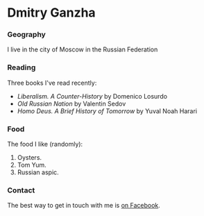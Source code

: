# Dmitry Ganzha

### Geography

I live in the city of Moscow in the Russian Federation

### Reading

Three books I've read recently:

- *Liberalism. A Counter-History* by Domenico Losurdo
- *Old Russian Nation* by Valentin Sedov
- *Homo Deus. A Brief History of Tomorrow* by Yuval Noah Harari

### Food

The food I like (randomly):

1. Oysters.
2. Tom Yum.
3. Russian aspic.

### Contact

The best way to get in touch with me is [on Facebook](https://www.facebook.com/profile.php?id=100003469854485).
